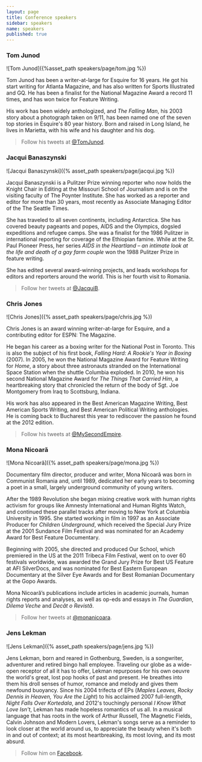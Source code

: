 ```yaml
---
layout: page
title: Conference speakers
sidebar: speakers
name: speakers
published: true
---
```


### Tom Junod

![Tom Junod]({%asset_path speakers/page/tom.jpg %})

Tom Junod has been a writer-at-large for Esquire for 16 years. He got his start writing for Atlanta Magazine, and has also written for Sports Illustrated and GQ. He has been a finalist for the National Magazine Award a record 11 times, and has won twice for Feature Writing.

His work has been widely anthologized, and *The Falling Man*, his 2003 story about a photograph taken on 9/11, has been named one of the seven top stories in Esquire's 80 year history. Born and raised in Long Island, he lives in Marietta, with his wife and his daughter and his dog.

> Follow his tweets at [@TomJunod](http://www.twitter.com/tomjunod).

### Jacqui Banaszynski

![Jacqui Banaszynski]({% asset_path speakers/page/jacqui.jpg %})

Jacqui Banaszynski is a Pulitzer Prize winning reporter who now holds the Knight Chair in Editing at the Missouri School of Journalism and is on the visiting faculty of The Poynter Institute. She has worked as a reporter and editor for more than 30 years, most recently as Associate Managing Editor of the The Seattle Times.

She has traveled to all seven continents, including Antarctica. She has covered beauty pageants and popes, AIDS and the Olympics, dogsled expeditions and refugee camps. She was a finalist for the 1986 Pulitzer in international reporting for coverage of the Ethiopian famine. While at the St. Paul Pioneer Press, her series *AIDS in the Heartland – an intimate look at the life and death of a gay farm couple* won the 1988 Pulitzer Prize in feature writing.

She has edited several award-winning projects, and leads workshops for editors and reporters around the world. This is her fourth visit to Romania.

> Follow her tweets at [@JacquiB](http://www.twitter.com/jacquib).



### Chris Jones

![Chris Jones]({% asset_path speakers/page/chris.jpg %})

Chris Jones is an award winning writer-at-large for Esquire, and a contributing editor for ESPN: The Magazine.

He began his career as a boxing writer for the National Post in Toronto. This is also the subject of his first book, *Falling Hard: A Rookie's Year in Boxing* (2007). In 2005, he won the National Magazine Award for Feature Writing for *Home*, a story about three astronauts stranded on the International Space Station when the shuttle Columbia exploded. In 2010, he won his second National Magazine Award for *The Things That Carried Him*, a heartbreaking story that chronicled the return of the body of Sgt. Joe Montgomery from Iraq to Scottsburg, Indiana.

His work has also appeared in the Best American Magazine Writing, Best American Sports Writing, and Best American Political Writing anthologies. He is coming back to Bucharest this year to rediscover the passion he found at the 2012 edition.

> Follow his tweets at [@MySecondEmpire](http://www.twitter.com/mysecondempire).



### Mona Nicoară

![Mona Nicoară]({% asset_path speakers/page/mona.jpg %})

Documentary film director, producer and writer, Mona Nicoară was born in Communist Romania and, until 1989, dedicated her early years to becoming a poet in a small, largely underground community of young writers.

After the 1989 Revolution she began mixing creative work with human rights activism for groups like Amnesty International and Human Rights Watch, and continued these parallel tracks after moving to New York at Columbia University in 1995. She started working in film in 1997 as an Associate Producer for *Children Underground*, which received the Special Jury Prize at the 2001 Sundance Film Festival and was nominated for an Academy Award for Best Feature Documentary.

Beginning with 2005, she directed and produced Our School, which premiered in the US at the 2011 Tribeca Film Festival, went on to over 60 festivals worldwide, was awarded the Grand Jury Prize for Best US Feature at AFI SilverDocs, and was nominated for Best Eastern European Documentary at the Silver Eye Awards and for Best Romanian Documentary at the Gopo Awards.

Mona Nicoară’s publications include articles in academic journals, human rights reports and analyses, as well as op-eds and essays in *The Guardian*, *Dilema Veche* and *Decât o Revistă*.

> Follow her tweets at [@monanicoara](http://www.twitter.com/monanicoara).

### Jens Lekman

![Jens Lekman]({% asset_path speakers/page/jens.jpg %})

Jens Lekman, born and reared in Gothenburg, Sweden, is a songwriter, adventurer and retired bingo hall employee. Traveling our globe as a wide-open receptor of all it has to offer, Lekman repurposes for his own oeuvre the world's great, lost pop hooks of past and present. He breathes into them his droll senses of humor, romance and melody and gives them newfound buoyancy.
Since his 2004 trifecta of EPs (*Maples Leaves, Rocky Dennis in Heaven, You Are the Light*) to his acclaimed 2007 full-length, *Night Falls Over Kortedala*, and 2012's touchingly personal *I Know What Love Isn't*, Lekman has made hopeless romantics of us all. In a musical language that has roots in the work of Arthur Russell, The Magnetic Fields, Calvin Johnson and Modern Lovers, Lekman's songs serve as a reminder to look closer at the world around us, to appreciate the beauty when it's both in and out of context; at its most heartbreaking, its most loving, and its most absurd.

> Follow him on [Facebook](www.facebook.com/JensLekmanOfficial).